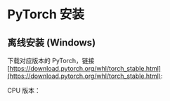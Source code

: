 # PyTorch 安装

## 离线安装 (Windows)

下载对应版本的 PyTorch，链接 [https://download.pytorch.org/whl/torch_stable.html](https://download.pytorch.org/whl/torch_stable.html):

CPU 版本：

